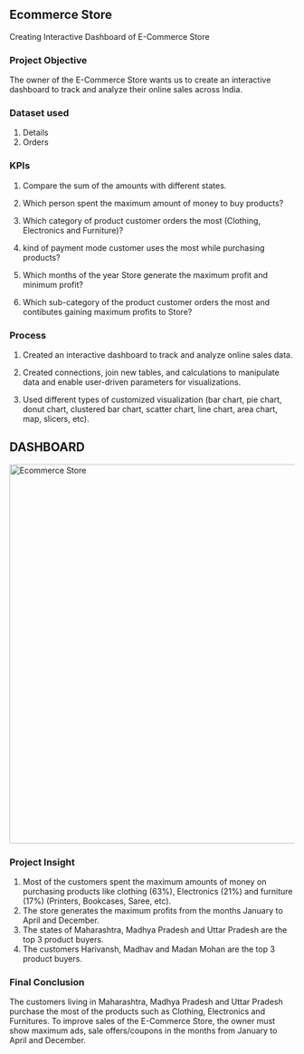 ## **Ecommerce Store**

Creating Interactive Dashboard of E-Commerce Store  

### **Project Objective**
The owner of the E-Commerce Store wants us to create an interactive dashboard to track and analyze their online sales across India.

### **Dataset used**
1. Details
2. Orders

### **KPIs**
1. Compare the sum of the amounts with different states.

2. Which person spent the maximum amount of money to buy products?

3. Which category of product customer orders the most (Clothing, Electronics and Furniture)?

4. kind of payment mode customer uses the most while purchasing products?

5. Which months of the year Store generate the maximum profit and minimum profit?

6. Which sub-category of the product customer orders the most and contibutes gaining maximum profits to Store?

### **Process**
1. Created an interactive dashboard to track and analyze online sales data.

2. Created connections, join new tables, and calculations to manipulate data and enable user-driven parameters for visualizations.

3. Used different types of customized visualization (bar chart, pie chart, donut chart, clustered bar chart, scatter chart, line chart, area chart, map, slicers, etc).

## **DASHBOARD**

<img width="670" alt="Ecommerce Store " src="https://user-images.githubusercontent.com/132562651/236192105-cc9e3ce0-e9b5-4729-a82f-4a47bf9dfcf7.png">


### **Project Insight**
1. Most of the customers spent the maximum amounts of money on purchasing products like clothing (63%), Electronics (21%) and furniture (17%) (Printers, Bookcases, Saree, etc).
2. The store generates the maximum profits from the months January to April and December.
3. The states of Maharashtra, Madhya Pradesh and Uttar Pradesh are the top 3 product buyers.
4. The customers Harivansh, Madhav and Madan Mohan are the top 3 product buyers.

### **Final Conclusion**
The customers living in Maharashtra, Madhya Pradesh and Uttar Pradesh purchase the most of the products such as Clothing, Electronics and Furnitures. To improve sales of the E-Commerce Store, the owner must show maximum ads, sale offers/coupons in the months from January to April and December.
